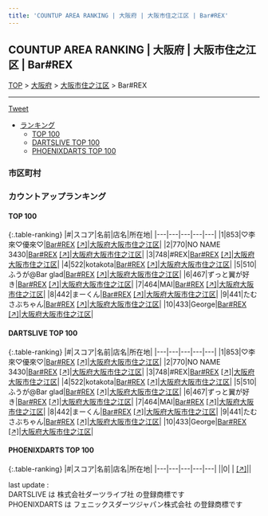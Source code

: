 ```yaml
---
title: 'COUNTUP AREA RANKING | 大阪府 | 大阪市住之江区 | Bar#REX'
---
```

## COUNTUP AREA RANKING | 大阪府 | 大阪市住之江区 | Bar#REX

[TOP](/darts/rank/) > [大阪府](/darts/rank/大阪府/) > [大阪市住之江区](/darts/rank/大阪府/大阪市住之江区/) > Bar#REX

___

<a href="https://twitter.com/share?ref_src=twsrc%5Etfw" data-text="COUNTUP AREA RANKING | 大阪府大阪市住之江区Bar#REX" class="twitter-share-button" data-hashtags="DARTSLIVE,PHOENIXDARTS,darts,ダーツ" data-show-count="false">Tweet</a>

* [ランキング](#カウントアップランキング)
    * [TOP 100](#top-100)
    * [DARTSLIVE TOP 100](#dartslive-top-100)
    * [PHOENIXDARTS TOP 100](#phoenixdarts-top-100)

### 市区町村

<ul>

</ul>

### カウントアップランキング

#### TOP 100



{:.table-ranking}
|#|スコア|名前|店名|所在地|
|---|---|---|---|---|
|1|853|<span class="rank-name-dl">♡李來♡優來♡</span>|<a href="/darts/rank/shops/39cf1a5c2fef59910d9b047a20a7ba1e.html">Bar#REX</a> <a href="https://search.dartslive.com/jp/shop/39cf1a5c2fef59910d9b047a20a7ba1e">[↗]</a>|<a href="/darts/rank/大阪府/大阪市住之江区">大阪府大阪市住之江区</a>|
|2|770|<span class="rank-name-dl">NO NAME 3430</span>|<a href="/darts/rank/shops/39cf1a5c2fef59910d9b047a20a7ba1e.html">Bar#REX</a> <a href="https://search.dartslive.com/jp/shop/39cf1a5c2fef59910d9b047a20a7ba1e">[↗]</a>|<a href="/darts/rank/大阪府/大阪市住之江区">大阪府大阪市住之江区</a>|
|3|748|<span class="rank-name-dl">#REX</span>|<a href="/darts/rank/shops/39cf1a5c2fef59910d9b047a20a7ba1e.html">Bar#REX</a> <a href="https://search.dartslive.com/jp/shop/39cf1a5c2fef59910d9b047a20a7ba1e">[↗]</a>|<a href="/darts/rank/大阪府/大阪市住之江区">大阪府大阪市住之江区</a>|
|4|522|<span class="rank-name-dl">kotakota</span>|<a href="/darts/rank/shops/39cf1a5c2fef59910d9b047a20a7ba1e.html">Bar#REX</a> <a href="https://search.dartslive.com/jp/shop/39cf1a5c2fef59910d9b047a20a7ba1e">[↗]</a>|<a href="/darts/rank/大阪府/大阪市住之江区">大阪府大阪市住之江区</a>|
|5|510|<span class="rank-name-dl">ふうが@Bar glad</span>|<a href="/darts/rank/shops/39cf1a5c2fef59910d9b047a20a7ba1e.html">Bar#REX</a> <a href="https://search.dartslive.com/jp/shop/39cf1a5c2fef59910d9b047a20a7ba1e">[↗]</a>|<a href="/darts/rank/大阪府/大阪市住之江区">大阪府大阪市住之江区</a>|
|6|467|<span class="rank-name-dl">ずっと翼が好き</span>|<a href="/darts/rank/shops/39cf1a5c2fef59910d9b047a20a7ba1e.html">Bar#REX</a> <a href="https://search.dartslive.com/jp/shop/39cf1a5c2fef59910d9b047a20a7ba1e">[↗]</a>|<a href="/darts/rank/大阪府/大阪市住之江区">大阪府大阪市住之江区</a>|
|7|464|<span class="rank-name-dl">MAI</span>|<a href="/darts/rank/shops/39cf1a5c2fef59910d9b047a20a7ba1e.html">Bar#REX</a> <a href="https://search.dartslive.com/jp/shop/39cf1a5c2fef59910d9b047a20a7ba1e">[↗]</a>|<a href="/darts/rank/大阪府/大阪市住之江区">大阪府大阪市住之江区</a>|
|8|442|<span class="rank-name-dl">まーくん</span>|<a href="/darts/rank/shops/39cf1a5c2fef59910d9b047a20a7ba1e.html">Bar#REX</a> <a href="https://search.dartslive.com/jp/shop/39cf1a5c2fef59910d9b047a20a7ba1e">[↗]</a>|<a href="/darts/rank/大阪府/大阪市住之江区">大阪府大阪市住之江区</a>|
|9|441|<span class="rank-name-dl">たむさぶちゃん</span>|<a href="/darts/rank/shops/39cf1a5c2fef59910d9b047a20a7ba1e.html">Bar#REX</a> <a href="https://search.dartslive.com/jp/shop/39cf1a5c2fef59910d9b047a20a7ba1e">[↗]</a>|<a href="/darts/rank/大阪府/大阪市住之江区">大阪府大阪市住之江区</a>|
|10|433|<span class="rank-name-dl">George</span>|<a href="/darts/rank/shops/39cf1a5c2fef59910d9b047a20a7ba1e.html">Bar#REX</a> <a href="https://search.dartslive.com/jp/shop/39cf1a5c2fef59910d9b047a20a7ba1e">[↗]</a>|<a href="/darts/rank/大阪府/大阪市住之江区">大阪府大阪市住之江区</a>|


#### DARTSLIVE TOP 100



{:.table-ranking}
|#|スコア|名前|店名|所在地|
|---|---|---|---|---|
|1|853|<span class="rank-name-dl">♡李來♡優來♡</span>|<a href="/darts/rank/shops/39cf1a5c2fef59910d9b047a20a7ba1e.html">Bar#REX</a> <a href="https://search.dartslive.com/jp/shop/39cf1a5c2fef59910d9b047a20a7ba1e">[↗]</a>|<a href="/darts/rank/大阪府/大阪市住之江区">大阪府大阪市住之江区</a>|
|2|770|<span class="rank-name-dl">NO NAME 3430</span>|<a href="/darts/rank/shops/39cf1a5c2fef59910d9b047a20a7ba1e.html">Bar#REX</a> <a href="https://search.dartslive.com/jp/shop/39cf1a5c2fef59910d9b047a20a7ba1e">[↗]</a>|<a href="/darts/rank/大阪府/大阪市住之江区">大阪府大阪市住之江区</a>|
|3|748|<span class="rank-name-dl">#REX</span>|<a href="/darts/rank/shops/39cf1a5c2fef59910d9b047a20a7ba1e.html">Bar#REX</a> <a href="https://search.dartslive.com/jp/shop/39cf1a5c2fef59910d9b047a20a7ba1e">[↗]</a>|<a href="/darts/rank/大阪府/大阪市住之江区">大阪府大阪市住之江区</a>|
|4|522|<span class="rank-name-dl">kotakota</span>|<a href="/darts/rank/shops/39cf1a5c2fef59910d9b047a20a7ba1e.html">Bar#REX</a> <a href="https://search.dartslive.com/jp/shop/39cf1a5c2fef59910d9b047a20a7ba1e">[↗]</a>|<a href="/darts/rank/大阪府/大阪市住之江区">大阪府大阪市住之江区</a>|
|5|510|<span class="rank-name-dl">ふうが@Bar glad</span>|<a href="/darts/rank/shops/39cf1a5c2fef59910d9b047a20a7ba1e.html">Bar#REX</a> <a href="https://search.dartslive.com/jp/shop/39cf1a5c2fef59910d9b047a20a7ba1e">[↗]</a>|<a href="/darts/rank/大阪府/大阪市住之江区">大阪府大阪市住之江区</a>|
|6|467|<span class="rank-name-dl">ずっと翼が好き</span>|<a href="/darts/rank/shops/39cf1a5c2fef59910d9b047a20a7ba1e.html">Bar#REX</a> <a href="https://search.dartslive.com/jp/shop/39cf1a5c2fef59910d9b047a20a7ba1e">[↗]</a>|<a href="/darts/rank/大阪府/大阪市住之江区">大阪府大阪市住之江区</a>|
|7|464|<span class="rank-name-dl">MAI</span>|<a href="/darts/rank/shops/39cf1a5c2fef59910d9b047a20a7ba1e.html">Bar#REX</a> <a href="https://search.dartslive.com/jp/shop/39cf1a5c2fef59910d9b047a20a7ba1e">[↗]</a>|<a href="/darts/rank/大阪府/大阪市住之江区">大阪府大阪市住之江区</a>|
|8|442|<span class="rank-name-dl">まーくん</span>|<a href="/darts/rank/shops/39cf1a5c2fef59910d9b047a20a7ba1e.html">Bar#REX</a> <a href="https://search.dartslive.com/jp/shop/39cf1a5c2fef59910d9b047a20a7ba1e">[↗]</a>|<a href="/darts/rank/大阪府/大阪市住之江区">大阪府大阪市住之江区</a>|
|9|441|<span class="rank-name-dl">たむさぶちゃん</span>|<a href="/darts/rank/shops/39cf1a5c2fef59910d9b047a20a7ba1e.html">Bar#REX</a> <a href="https://search.dartslive.com/jp/shop/39cf1a5c2fef59910d9b047a20a7ba1e">[↗]</a>|<a href="/darts/rank/大阪府/大阪市住之江区">大阪府大阪市住之江区</a>|
|10|433|<span class="rank-name-dl">George</span>|<a href="/darts/rank/shops/39cf1a5c2fef59910d9b047a20a7ba1e.html">Bar#REX</a> <a href="https://search.dartslive.com/jp/shop/39cf1a5c2fef59910d9b047a20a7ba1e">[↗]</a>|<a href="/darts/rank/大阪府/大阪市住之江区">大阪府大阪市住之江区</a>|


#### PHOENIXDARTS TOP 100



{:.table-ranking}
|#|スコア|名前|店名|所在地|
|---|---|---|---|---|
||0|<span class="rank-name-dl"> </span>|<a href="/darts/rank/shops/.html"></a> <a href="">[↗]</a>|<a href="/darts/rank//"></a>|


<div class="footer border-top border-gray-light mt-5 pt-3 text-right text-gray">
    last update : <span style="font-weight: italic" id="foot_last_modified"></span><br />
    DARTSLIVE は 株式会社ダーツライブ社 の登録商標です<br />
    PHOENIXDARTS は フェニックスダーツジャパン株式会社 の登録商標です<br />
</div>

<script src="https://cdnjs.cloudflare.com/ajax/libs/jquery.tablesorter/2.31.3/js/jquery.tablesorter.min.js" integrity="sha512-qzgd5cYSZcosqpzpn7zF2ZId8f/8CHmFKZ8j7mU4OUXTNRd5g+ZHBPsgKEwoqxCtdQvExE5LprwwPAgoicguNg==" crossorigin="anonymous" referrerpolicy="no-referrer"></script>
<link rel="stylesheet" href="https://cdnjs.cloudflare.com/ajax/libs/jquery.tablesorter/2.31.3/css/theme.default.min.css" integrity="sha512-wghhOJkjQX0Lh3NSWvNKeZ0ZpNn+SPVXX1Qyc9OCaogADktxrBiBdKGDoqVUOyhStvMBmJQ8ZdMHiR3wuEq8+w==" crossorigin="anonymous" referrerpolicy="no-referrer" />
<script>
$(function() {
    $(".table-ranking").tablesorter({sortList:[[0, 0]]});
    $("#foot_last_modified").text(formatDate(new Date(document.lastModified), 'yyyy-MM-dd HH:mm:ss'));
});
</script>

<script async src="https://platform.twitter.com/widgets.js" charset="utf-8"></script>